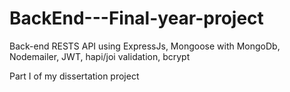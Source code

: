 # BackEnd---Final-year-project
Back-end RESTS API using ExpressJs, Mongoose with MongoDb, Nodemailer, JWT, hapi/joi validation, bcrypt

Part I of my dissertation project
